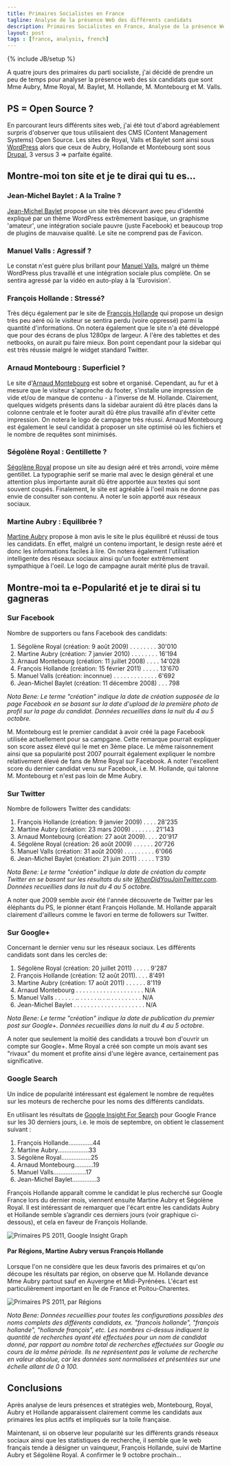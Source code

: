 ```yaml
---
title: Primaires Socialistes en France
tagline: Analyse de la présence Web des différents candidats
description: Primaires Socialistes en France, Analyse de la présence Web des différents candidats.
layout: post
tags : [france, analysis, french]
---
```

{% include JB/setup %}

A quatre jours des primaires du parti socialiste, j'ai décidé de prendre un peu de temps pour analyser la présence web des six candidats que sont Mme Aubry, Mme Royal, M. Baylet, M. Hollande, M. Montebourg et M. Valls.

## PS = Open Source ?

En parcourant leurs différents sites web, j'ai été tout d'abord agréablement surpris d'observer que tous utilisaient des CMS (Content Management Systems) Open Source. Les sites de Royal, Valls et Baylet sont ainsi sous [WordPress](http://wordpress.org) alors que ceux de Aubry, Hollande et Montebourg sont sous [Drupal](http://drupal.org), 3 versus 3 => parfaite égalité.

## Montre-moi ton site et je te dirai qui tu es...

### Jean-Michel Baylet : A la Traîne ?

[Jean-Michel Baylet](http://www.jeanmichelbaylet.fr) propose un site très décevant avec peu d'identité expliqué par un thème WordPress extrêmement basique, un graphisme 'amateur', une intégration sociale pauvre (juste Facebook) et beaucoup trop de plugins de mauvaise qualité. Le site ne comprend pas de Favicon. 

### Manuel Valls : Agressif ?

Le constat n'est guère plus brillant pour [Manuel Valls](http://valls2012.org), malgré un thème WordPress plus travaillé et une intégration sociale plus complète. On se sentira agressé par la vidéo en auto-play à la 'Eurovision'.

### François Hollande : Stressé?

Très déçu également par le site de [François Hollande](http://francoishollande.fr) qui propose un design très peu aéré où le visiteur se sentira perdu (voire oppressé) parmi la quantité d'informations. On notera également que le site n'a été développé que pour des écrans de plus 1280px de largeur. A l'ère des tablettes et des netbooks, on aurait pu faire mieux. Bon point cependant pour la sidebar qui est très réussie malgré le widget standard Twitter.

### Arnaud Montebourg : Superficiel ?

Le site d'[Arnaud Montebourg](http://www.arnaudmontebourg2012.fr) est sobre et organisé. Cependant, au fur et à mesure que le visiteur s'approche du footer, s'installe une impression de vide et/ou de manque de contenu - à l'inverse de M. Hollande. Clairement, quelques widgets présents dans la sidebar auraient dû être placés dans la colonne centrale et le footer aurait dû être plus travaillé afin d'éviter cette impression. On notera le logo de campagne très réussi. Arnaud Montebourg est également le seul candidat à proposer un site optimisé où les fichiers et le nombre de requêtes sont minimisés.

### Ségolène Royal : Gentillette ?

[Ségolène Royal](http://www.segoleneroyal2012.fr) propose un site au design aéré et très arrondi, voire même gentillet. La typographie serif se marie mal avec le design général et une attention plus importante aurait dû être apportée aux textes qui sont souvent coupés. Finalement, le site est agréable à l'oeil mais ne donne pas envie de consulter son contenu. A noter le soin apporté aux réseaux sociaux.

### Martine Aubry : Equilibrée ?

[Martine Aubry](http://www.martineaubry.fr) propose à mon avis le site le plus équilibré et réussi de tous les candidats. En effet, malgré un contenu important, le design reste aéré et donc les informations faciles à lire. On notera également l'utilisation intelligente des réseaux sociaux ainsi qu'un footer extrêmement sympathique à l'oeil. Le logo de campagne aurait mérité plus de travail.


## Montre-moi ta e-Popularité et je te dirai si tu gagneras

### Sur Facebook

Nombre de supporters ou fans Facebook des candidats:

1. Ségolène Royal (création: 9 août 2009) . . . . . . . .  30'010
2. Martine Aubry (création: 7 janvier 2010) . . . . . . . .  16'194
3. Arnaud Montebourg (création: 11 juillet 2008) . . . . 14'028
4. François Hollande (création: 15 février 2011) . . . . . 13'670
5. Manuel Valls (création: inconnue) . . . . . . . . . . . . .   6'692
6. Jean-Michel Baylet (création: 11 décembre 2008) . . .  798

_Nota Bene: Le terme "création" indique la date de création supposée de la page Facebook en se basant sur la date d'upload de la première photo de profil sur la page du candidat. Données recueillies dans la nuit du 4 au 5 octobre._

M. Montebourg est le premier candidat à avoir créé la page Facebook utilisée actuellement pour sa campgane. Cette remarque pourrait expliquer son score assez élevé qui le met en 3ème place.
Le même raisonnement ainsi que sa popularité post 2007 pourrait également expliquer le nombre relativement élevé de fans de Mme Royal sur Facebook.
A noter l'excellent score du dernier candidat venu sur Facebook, i.e. M. Hollande, qui talonne M. Montebourg et n'est pas loin de Mme Aubry.

### Sur Twitter

Nombre de followers Twitter des candidats:

1. François Hollande (création: 9 janvier 2009) . . . .  28'235
2. Martine Aubry (création: 23 mars 2009) . . . . . . .  21'143
3. Arnaud Montebourg (création: 27 août 2009). . . . 20'917
4. Ségolène Royal (création: 26 août 2009) . . . . . .  20'726
5. Manuel Valls (création: 31 août 2009) . . . . . . . . .   6'066
6. Jean-Michel Baylet (création: 21 juin 2011) . . . . .  1'310

_Nota Bene: Le terme "création" indique la date de création du compte Twitter en se basant sur les résultats du site [WhenDidYouJoinTwitter.com](www.whendidyoujointwitter.com). Données recueillies dans la nuit du 4 au 5 octobre._

A noter que 2009 semble avoir été l'année découverte de Twitter par les éléphants du PS, le pionner étant François Hollande. 
M. Hollande apparaît clairement d'ailleurs comme le favori en terme de followers sur Twitter.

### Sur Google+

Concernant le dernier venu sur les réseaux sociaux. Les différents candidats sont dans les cercles de:

1. Ségolène Royal (création: 20 juillet 2011) . . . . . 9'287
2. François Hollande (création: 12 août 2011). . . .  8'491
3. Martine Aubry (création: 17 août 2011) . . . . . .   8'119
4. Arnaud Montebourg . . . . . . . . . . . . . . . . . . . .  N/A
4. Manuel Valls . . . . . . .. . . . . . .. . .. . . . . . . . . .  N/A
4. Jean-Michel Baylet . . . . . . . . . . . . . . . . . . . . . N/A

_Nota Bene: Le terme "création" indique la date de publication du premier post sur Google+. Données recueillies dans la nuit du 4 au 5 octobre._

A noter que seulement la moitié des candidats a trouvé bon d'ouvrir un compte sur Google+.
Mme Royal a créé son compte un mois avant ses "rivaux" du moment et profite ainsi d'une légère avance, certainement pas significative.

### Google Search

Un indice de popularité intéressant est également le nombre de requêtes sur les moteurs de recherche pour les noms des différents candidats.

En utilisant les résultats de [Google Insight For Search](http://www.google.com/insights/search) pour Google France sur les 30 derniers jours, i.e. le mois de septembre, on obtient le classement suivant :

1. François Hollande..............44
2. Martine Aubry..................33
3. Ségolène Royal.................25
4. Arnaud Montebourg...........19
5. Manuel Valls...................17
6. Jean-Michel Baylet..............3
 
François Hollande apparaît comme le candidat le plus recherché sur Google France lors du dernier mois, viennent ensuite Martine Aubry et Ségolène Royal. Il est intéressant de remarquer que l'écart entre les candidats Aubry et Hollande semble s’agrandir ces derniers jours (voir graphique ci-dessous), et cela en faveur de François Hollande.

<img src="http://api.ning.com/files/lpNlXgY2BuRVGUmCUeHoQXhfJJ-LCfVgHEfwAfIs3qbyR9cScTShpGOfsYJV2D0MvH1R-GDBuMO6bjdiGFYRdDvGIJ0SDCeV/chartprimaires.png?width=750" alt="Primaires PS 2011, Google Insight Graph"/>

#### Par Régions, Martine Aubry versus François Hollande

Lorsque l'on ne considère que les deux favoris des primaires et qu'on découpe les résultats par région, on observe que M. Hollande devance Mme Aubry partout sauf en Auvergne et Midi-Pyrénées. L'écart est particulièrement important en Île de France et Poitou-Charentes.

<img src="http://api.ning.com/files/lpNlXgY2BuR2pE6Ln5S2ty*AnKFwcos5v8bUmBT64aVG7d7oHhjRY9wmrOTLN-riGZObfBmOGUdDMfvmByBq9CxT6mDCVJ5Q/regions.png" alt="Primaires PS 2011, par Régions"/>

_Nota Bene: Données recueillies pour toutes les configurations possibles des noms complets des différents candidats, ex. "francois hollande", "françois hollande", "hollande françois", etc. Les nombres ci-dessus indiquent la quantité de recherches ayant été effectuées pour un nom de candidat donné, par rapport au nombre total de recherches effectuées sur Google au cours de la même période. Ils ne représentent pas le volume de recherche en valeur absolue, car les données sont normalisées et présentées sur une échelle allant de 0 à 100._


## Conclusions

Après analyse de leurs présences et stratégies web, Montebourg, Royal, Aubry et Hollande apparaissent clairement comme les candidats aux primaires les plus actifs et impliqués sur la toile française. 

Maintenant, si on observe leur popularité sur les différents grands réseaux sociaux ainsi que les statistiques de recherche, il semble que le web français tende à désigner un vainqueur, François Hollande, suivi de Martine Aubry et Ségolène Royal. A confirmer le 9 octobre prochain...

